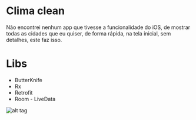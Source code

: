 Clima clean
======

Não encontrei nenhum app que tivesse a funcionalidade do iOS, de mostrar todas as cidades que eu quiser, de forma rápida, na tela inicial, sem detalhes, este faz isso.


Libs
====

- ButterKnife
- Rx
- Retrofit
- Room - LiveData

![alt tag](https://raw.githubusercontent.com/Pierry/clima-clean/tree/master/art/capture.png)
